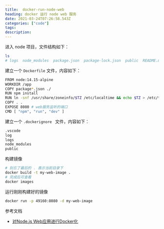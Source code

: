 ```yaml
---
title:  docker-run-node-web
heading: docker 运行 node web 服务
date: 2021-03-24T07:26:58.543Z
categories: ["code"]
tags: 
description: 
---
```


进入 node 项目，文件结构如下：
```bash
ls
# logs  node_modules  package.json  package-lock.json  public  README.md  src  tsconfig.json
```


建立一个 `Dockerfile` 文件，内容如下：
```bash
FROM node:14.15-alpine
WORKDIR /app
COPY package*.json ./
RUN npm install
RUN ln -snf /usr/share/zoneinfo/$TZ /etc/localtime && echo $TZ > /etc/timezone
COPY . .
EXPOSE 8080 # web服务监听的端口
CMD [ "npm", "run", "dev" ]
```

建立一个 `.dockerignore ` 文件，内容如下：
```bash
.vscode
log
logs
node_modules
public
```

构建镜像
```bash
# 别忘了最后的 . 表示当前目录下
docker build -t my-web-image .
# 完成后可查看
docker images
```

运行刚刚构建好的镜像
```bash
docker run -p 49160:8080 -d my-web-image
```



参考文档  
- [对Node.js Web应用进行Docker化](https://nodejs.org/en/docs/guides/nodejs-docker-webapp/)